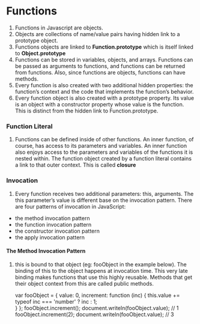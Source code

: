 # Functions

1. Functions in Javascript are objects.
2. Objects are collections of name/value pairs having hidden link to a prototype object.
3. Functions objects are linked to **Function.prototype** which is itself linked to **Object.prototype**
4. Functions can be stored in variables, objects, and arrays. Functions can be passed as arguments to functions, and functions can be returned from functions. Also, since functions are objects, functions can have methods.
5. Every function is also created with two additional hidden properties: the function’s context and the code that implements the function’s behavior.
6. Every function object is also created with a prototype property. Its value is an object with a constructor property whose value is the function. This is distinct from the hidden link to Function.prototype.

### Function Literal

1. Functions can be defined inside of other functions. An inner function, of course, has access to its parameters and variables. An inner function also enjoys access to the parameters and variables of the functions it is nested within.
   The function object created by a function literal contains a link to that outer context. This is called **closure**

### Invocation

1. Every function receives two additional parameters: this, arguments. The this parameter’s value is different base on the invocation pattern.
   There are four patterns of invocation in JavaScript:

- the method invocation pattern
- the function invocation pattern
- the constructor invocation pattern
- the apply invocation pattern

#### The Method Invocation Pattern

1. this is bound to that object (eg: fooObject in the example below).
   The binding of this to the object happens at invocation time. This very late binding makes functions that use this highly reusable. Methods that get their object context from this are called public methods.

    var fooObject = {
    value: 0,
    increment: function (inc) {
    this.value += typeof inc === 'number' ? inc : 1;    
        }
    };
    fooObject.increment();
    document.writeln(fooObject.value); // 1
    fooObject.increment(2);
    document.writeln(fooObject.value); // 3
